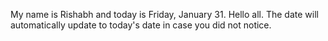 My name is Rishabh and today is Friday, January 31. Hello all. The date will automatically update to today's date in case you did not notice.
